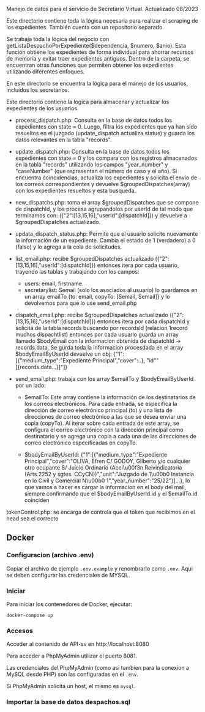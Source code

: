 Manejo de datos para el servicio de Secretario Virtual. Actualizado 08/2023

<!--  pjf-listas-despacho -->
Este directorio contiene toda la lógica necesaria para realizar el scraping de los expedientes. También cuenta con un repositorio separado.

Se trabaja toda la lógica del negocio con getListaDespachoPorExpediente($dependencia, $numero, $anio). Esta función obtiene los expedientes de forma individual para ahorrar recursos de memoria y evitar traer expedientes antiguos.
Dentro de la carpeta, se encuentran otras funciones que permiten obtener los expedientes utilizando diferentes enfoques.

<!-- user -->
En este directorio se encuentra la lógica para el manejo de los usuarios, incluidos los secretarios.

<!-- user-dispatch -->
Este directorio contiene la lógica para almacenar y actualizar los expedientes de los usuarios.

* process_dispatch.php: Consulta en la base de datos todos los expedientes con state = 0. Luego, filtra los expedientes que ya han sido resueltos en el juzgado (update_dispatch actualiza status) y guarda los datos relevantes en la tabla "records".

* update_dispatch.php: Consulta en la base de datos todos los expedientes con state = 0 y los compara con los registros almacenados en la tabla "records" utilizando los campos "year_number" y "caseNumber" (que representan el número de caso y el año). Si encuentra coincidencias, actualiza los expedientes y solicita el envío de los correos correspondientes y devuelve $groupedDispatches(array) con los expedientes resueltos y esta busqueda.

* new_dispatchs.php: toma el array $groupedDispatches que se compone de dispatchId, y los procesa agrupandolos por userId de tal modo que terminamos con: ({"2":[13,15,16],"userId":[dispatchId]})
y devuelve a $groupedDispatches actualizado.

<!-- si el usuario desea volver a recibir la informacion del expediente  -->
* updata_dispatch_status.php: Permite que el usuario solicite nuevamente la información de un expediente. Cambia el estado de 1 (verdadero) a 0 (falso) y lo agrega a la cola de solicitudes.

<!-- emails -->
* list_email.php: recibe $groupedDispatches actualizado ({"2":[13,15,16],"userId":[dispatchId]})
entonces itera por cada usuario, trayendo las tablas y trabajando con los campos:
    * users: email, firstname. 
    * secretarylist: Semail (solo los asociados al usuario)
lo guardamos en un array emailTo {to: email, copyTo: [Semail, Semail]} y lo devolvemos para que lo use send_email.php

* dispatch_email.php: recibe $groupedDispatches actualizado ({"2":[13,15,16],"userId":[dispatchId]})
entonces itera por cada dispatchId y solicita de la tabla records buscando por recordsId (relacion 1record muchos dispachtlist) entonces por cada usuario guarda un array llamado $bodyEmail con la informacion obtenida de dispatchId -> records.data.
Se gurda toda la informacion procesdada en el array $bodyEmailByUserId devuelve un obj: {"1":[{"medium_type":"Expediente Principal","cover":..}, "id""[{records.data...}]"]}

* send_email.php: trabaja con los array $emailTo y $bodyEmailByUserId
por un lado:
    * $emailTo: Este array contiene la información de los destinatarios de los correos electrónicos. Para cada entrada, se especifica la dirección de correo electrónico principal (to) y una lista de direcciones de correo electrónico a las que se desea enviar una copia (copyTo). Al iterar sobre cada entrada de este array, se configura el correo electrónico con la dirección principal como destinatario y se agrega una copia a cada una de las direcciones de correo electrónico especificadas en copyTo.

    * $bodyEmailByUserId: {"1":[{"medium_type":"Expediente Principal","cover":"OLIVA, Efren C\/ GODOY, Gilberto y\/o cualquier otro ocupante  S\/ Juicio Ordinario (Acci\u00f3n Reivindicatoria (Arts.2252 y sgtes. CCyCN))","unit":"Juzgado de 1\u00b0 Instancia en lo Civil y Comercial N\u00b0 1","year_number":"25\/22"}]...}, lo que vamos a hacer es cargar la informacion en el body del mail, siempre confirmando que el $bodyEmailByUserId.id y el $emailTo.id coinciden



tokenControl.php: se encarga de controla que el token que recibimos en el head sea el correcto

## Docker
### Configuracion (archivo .env)
Copiar el archivo de ejemplo `.env.example` y renombrarlo como `.env`. Aqui se deben configurar las credenciales de MYSQL.

### Iniciar
Para iniciar los contenedores de Docker, ejecutar:

```
docker-compose up
```

### Accesos
Acceder al contenido de API-sv en http://localhost:8080

Para acceder a PhpMyAdmin utilizar el puerto 8081.

Las credenciales del PhpMyAdmin (como asi tambien para la conexion a MySQL desde PHP) son las configuradas en el `.env`.

Si PhpMyAdmin solicita un host, el mismo es `mysql`.

### Importar la base de datos despachos.sql
